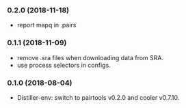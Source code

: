 ### 0.2.0 (2018-11-18) ###

* report mapq in .pairs

### 0.1.1 (2018-11-09) ###

* remove .sra files when downloading data from SRA.
* use process selectors in configs.

### 0.1.0 (2018-08-04) ###

* Distiller-env: switch to pairtools v0.2.0 and cooler v0.7.10.
